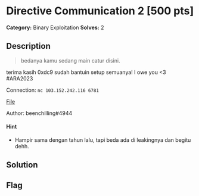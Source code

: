 # Directive Communication 2 [500 pts]

**Category:** Binary Exploitation
**Solves:** 2

## Description
>bedanya kamu sedang main catur disini.

terima kasih 0xdc9 sudah bantuin setup semuanya! I owe you <3 #ARA2023

Connection: `nc 103.152.242.116 6781`

[File](https://drive.google.com/file/d/1O9zsCkWq7MaVPPxHgR3oO5WpCYxaiyhr/view?usp=share_link)

Author: beenchilling#4944

#### Hint
* Hampir sama dengan tahun lalu, tapi beda ada di leakingnya dan begitu dehh.

## Solution

## Flag


